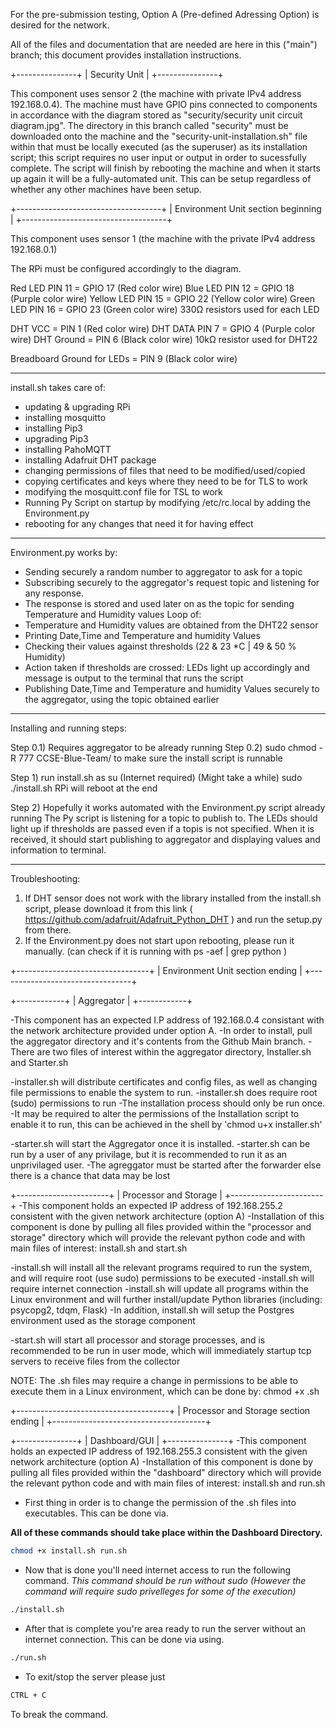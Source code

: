 For the pre-submission testing, Option A (Pre-defined Adressing Option) is desired for the network.

All of the files and documentation that are needed are here in this ("main") branch; this document provides installation instructions.


+---------------+
| Security Unit |
+---------------+

This component uses sensor 2 (the machine with private IPv4 address 192.168.0.4).
The machine must have GPIO pins connected to components in accordance with the diagram stored as "security/security unit circuit diagram.jpg".
The directory in this branch called "security" must be downloaded onto the machine and the "security-unit-installation.sh" file within that must be locally executed (as the superuser) as its installation script; this script requires no user input or output in order to sucessfully complete.
The script will finish by rebooting the machine and when it starts up again it will be a fully-automated unit.
This can be setup regardless of whether any other machines have been setup.


+------------------------------------+
| Environment Unit section beginning |
+------------------------------------+

This component uses sensor 1 (the machine with the private IPv4 address 192.168.0.1)

The RPi must be configured accordingly to the diagram.

Red LED	PIN 11 = GPIO 17 (Red color wire)
Blue LED	PIN 12 = GPIO 18 (Purple color wire)
Yellow LED 	PIN 15 = GPIO 22 (Yellow color wire)
Green LED	PIN 16 = GPIO 23 (Green color wire)
330Ω resistors used for each LED

DHT VCC = PIN 1 (Red color wire)
DHT DATA PIN 7 = GPIO 4 (Purple color wire)
DHT Ground  = PIN 6 (Black color wire)
10kΩ resistor used for DHT22

Breadboard Ground for LEDs = PIN 9 (Black color wire)

---------------------------------------------------------------------------------------------

install.sh takes care of: 
- updating & upgrading RPi
- installing mosquitto
- installing Pip3
- upgrading Pip3
- installing PahoMQTT
- installing Adafruit DHT package
- changing permissions of files that need to be modified/used/copied
- copying certificates and keys where they need to be for TLS to work
- modifying the mosquitt.conf file for TSL to work
- Running Py Script on startup by modifying /etc/rc.local by adding the Environment.py
- rebooting for any changes that need it for having effect

-----------------------------------------------------------------------------------------------

Environment.py works by:
- Sending securely a random number to aggregator to ask for a topic
- Subscribing securely to the aggregator's request topic and listening for any response.
- The response is stored and used later on as the topic for sending Temperature and Humidity values
Loop of:
- Temperature and Humidity values are obtained from the DHT22 sensor
- Printing Date,Time and Temperature and humidity Values
- Checking their values against thresholds (22 & 23 *C | 49 & 50 % Humidity)
- Action taken if thresholds are crossed: LEDs light up accordingly and message is output to the terminal that runs the script
- Publishing Date,Time and Temperature and humidity Values securely to the aggregator, using the topic obtained earlier

--------------------------------------------------------------------------------------------------

Installing and running steps:

Step 0.1) Requires aggregator to be already running
Step 0.2) sudo chmod -R 777 CCSE-Blue-Team/ to make sure the install script is runnable

Step 1) run install.sh as su (Internet required) (Might take a while)
sudo ./install.sh
RPi will reboot at the end

Step 2) Hopefully it works automated with the Environment.py script already running
The Py script is listening for a topic to publish to.
The LEDs should light up if thresholds are passed even if a topis is not specified. 
When it is received, it should start publishing to aggregator and displaying values and information to terminal.

------------------------------------------------------------------------------------------------------

Troubleshooting:
1) If DHT sensor does not work with the library installed from the install.sh script, please download it from this link ( https://github.com/adafruit/Adafruit_Python_DHT ) and run the setup.py from there. 
2) If the Environment.py does not start upon rebooting, please run it manually. (can check if it is running with    ps -aef | grep python   )


+---------------------------------+
| Environment Unit section ending |
+---------------------------------+


+------------+
| Aggregator |
+------------+

-This component has an expected I.P address of 192.168.0.4 consistant with the network architecture provided under option A.
-In order to install, pull the aggregator directory and it's contents from the Github Main branch.
-There are two files of interest within the aggregator directory, Installer.sh and Starter.sh

-installer.sh will distribute certificates and config files, as well as changing file permissions to enable the system to run.
-installer.sh does require root (sudo) permissions to run
-The installation process should only be run once.
-It may be required to alter the permissions of the Installation script to enable it to run, this can be achieved in the shell by 'chmod u+x installer.sh'

-starter.sh will start the Aggregator once it is installed.
-starter.sh can be run by a user of any privilage, but it is recommended to run it as an unprivilaged user.
-The agreggator must be started after the forwarder else there is a chance that data may be lost

+-----------------------+
| Processor and Storage |
+-----------------------+
-This component holds an expected IP address of 192.168.255.2 consistent with the given network architecture (option A)
-Installation of this component is done by pulling all files provided within the "processor and storage" directory which will provide the relevant python code and with main files of interest: install.sh and start.sh

-install.sh will install all the relevant programs required to run the system, and will require root (use sudo) permissions to be executed
-install.sh will require internet connection
-install.sh will update all programs within the Linux environment and will further install/update Python libraries (including: psycopg2, tdqm, Flask)
-In addition, install.sh will setup the Postgres environment used as the storage component

-start.sh will start all processor and storage processes, and is recommended to be run in user mode, which will immediately startup tcp servers to receive files from the collector

NOTE: The .sh files may require a change in permissions to be able to execute them in a Linux environment, which can be done by: chmod +x <filename>.sh

+--------------------------------------+
| Processor and Storage section ending |
+--------------------------------------+

+---------------+
| Dashboard/GUI |
+---------------+
-This component holds an expected IP address of 192.168.255.3 consistent with the given network architecture (option A)
-Installation of this component is done by pulling all files provided within the "dashboard" directory which will provide the relevant python code and with main files of interest: install.sh and run.sh
- First thing in order is to change the permission of the .sh files into executables. This can be done via. 

**All of these commands should take place within the Dashboard Directory.**
```bash
chmod +x install.sh run.sh
```
- Now that is done you'll need internet access to run the following command. 	*This command should be run without sudo (However the command will require sudo privelleges for some of the execution)* 
```bash
./install.sh
```
- After that is complete you're area ready to run the server without an internet connection. This can be done via using.
```bash
./run.sh
```
- To exit/stop the server please just
```bash
CTRL + C
``` 
To break the command. 
